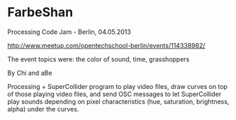 FarbeShan
=========

Processing Code Jam - Berlin, 04.05.2013

http://www.meetup.com/opentechschool-berlin/events/114338982/

The event topics were: the color of sound, time, grasshoppers

By Chi and aBe

Processing + SuperCollider program to play video files, draw curves on top of those playing video files, and send OSC messages to let SuperCollider play sounds depending on pixel characteristics (hue, saturation, brightness, alpha) under the curves.
